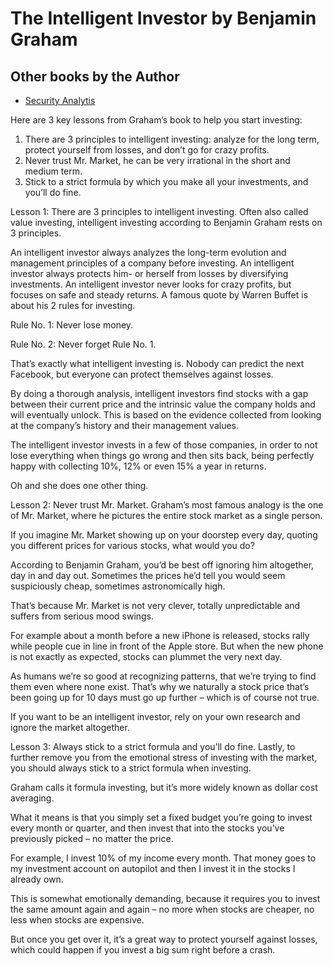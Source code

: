 # The Intelligent Investor by Benjamin Graham

## Other books by the Author

- [Security Analytis](https://www.amazon.in/Security-Analysis-Foreword-Warren-Buffett/dp/0070140650/)

Here are 3 key lessons from Graham’s book to help you start investing:

1. There are 3 principles to intelligent investing: analyze for the long term, protect yourself from losses, and don’t go for crazy profits.
2. Never trust Mr. Market, he can be very irrational in the short and medium term.
3. Stick to a strict formula by which you make all your investments, and you’ll do fine.

Lesson 1: There are 3 principles to intelligent investing.
Often also called value investing, intelligent investing according to Benjamin Graham rests on 3 principles.

An intelligent investor always analyzes the long-term evolution and management principles of a company before investing.
An intelligent investor always protects him- or herself from losses by diversifying investments.
An intelligent investor never looks for crazy profits, but focuses on safe and steady returns.
A famous quote by Warren Buffet is about his 2 rules for investing.

Rule No. 1: Never lose money.

Rule No. 2: Never forget Rule No. 1.

That’s exactly what intelligent investing is. Nobody can predict the next Facebook, but everyone can protect themselves against losses.

By doing a thorough analysis, intelligent investors find stocks with a gap between their current price and the intrinsic value the company holds and will eventually unlock. This is based on the evidence collected from looking at the company’s history and their management values.

The intelligent investor invests in a few of those companies, in order to not lose everything when things go wrong and then sits back, being perfectly happy with collecting 10%, 12% or even 15% a year in returns.

Oh and she does one other thing.

Lesson 2: Never trust Mr. Market.
Graham’s most famous analogy is the one of Mr. Market, where he pictures the entire stock market as a single person.

If you imagine Mr. Market showing up on your doorstep every day, quoting you different prices for various stocks, what would you do?

According to Benjamin Graham, you’d be best off ignoring him altogether, day in and day out. Sometimes the prices he’d tell you would seem suspiciously cheap, sometimes astronomically high.

That’s because Mr. Market is not very clever, totally unpredictable and suffers from serious mood swings.

For example about a month before a new iPhone is released, stocks rally while people cue in line in front of the Apple store. But when the new phone is not exactly as expected, stocks can plummet the very next day.

As humans we’re so good at recognizing patterns, that we’re trying to find them even where none exist. That’s why we naturally a stock price that’s been going up for 10 days must go up further – which is of course not true.

If you want to be an intelligent investor, rely on your own research and ignore the market altogether.

Lesson 3: Always stick to a strict formula and you’ll do fine.
Lastly, to further remove you from the emotional stress of investing with the market, you should always stick to a strict formula when investing.

Graham calls it formula investing, but it’s more widely known as dollar cost averaging.

What it means is that you simply set a fixed budget you’re going to invest every month or quarter, and then invest that into the stocks you’ve previously picked – no matter the price.

For example, I invest 10% of my income every month. That money goes to my investment account on autopilot and then I invest it in the stocks I already own.

This is somewhat emotionally demanding, because it requires you to invest the same amount again and again – no more when stocks are cheaper, no less when stocks are expensive.

But once you get over it, it’s a great way to protect yourself against losses, which could happen if you invest a big sum right before a crash.